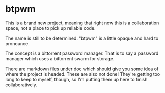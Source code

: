 # btpwm

This is a brand new project, meaning that right now this is a collaboration
space, not a place to pick up reliable code.

The name is still to be determined. "btpwm" is a little opaque and hard to
pronounce.

The concept is a bittorrent password manager. That is to say a password manager
which uses a bittorrent swarm for storage.

There are markdown files under doc which should give you some idea of where the
project is headed. These are also not done! They're getting too long to keep to
myself, though, so I'm putting them up here to finish collaboratively.

